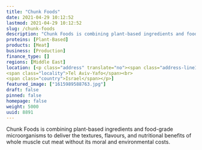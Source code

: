 ```yaml
---
title: "Chunk Foods"
date: 2021-04-29 10:12:52
lastmod: 2021-04-29 10:12:52
slug: /chunk-foods
description: "Chunk Foods is combining plant-based ingredients and food-grade microorganisms to deliver the textures, flavours, and nutritional benefits of whole muscle cut meat without its moral and environmental costs."
proteins: [Plant-Based]
products: [Meat]
business: [Production]
finance_type: []
regions: [Middle East]
location: [<p class="address" translate="no"><span class="address-line1">Arlozorov Street</span><br>
<span class="locality">Tel Aviv-Yafo</span><br>
<span class="country">Israel</span></p>]
featured_image: ["1615989588763.jpg"]
draft: false
pinned: false
homepage: false
weight: 5000
uuid: 8891
---
```

<p>Chunk Foods is combining plant-based ingredients and food-grade microorganisms to deliver the textures, flavours, and nutritional benefits of whole muscle cut meat without its moral and environmental costs.</p>
